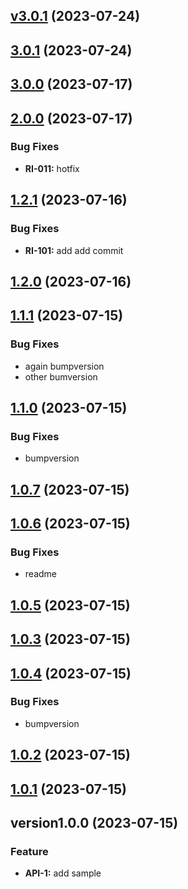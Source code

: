 
<a name="v3.0.1"></a>
## [v3.0.1](https://github.com/dorman99/basic-gitflow/compare/3.0.1...v3.0.1) (2023-07-24)


<a name="3.0.1"></a>
## [3.0.1](https://github.com/dorman99/basic-gitflow/compare/3.0.0...3.0.1) (2023-07-24)


<a name="3.0.0"></a>
## [3.0.0](https://github.com/dorman99/basic-gitflow/compare/2.0.0...3.0.0) (2023-07-17)


<a name="2.0.0"></a>
## [2.0.0](https://github.com/dorman99/basic-gitflow/compare/1.2.1...2.0.0) (2023-07-17)

### Bug Fixes

* **RI-011:** hotfix


<a name="1.2.1"></a>
## [1.2.1](https://github.com/dorman99/basic-gitflow/compare/1.2.0...1.2.1) (2023-07-16)

### Bug Fixes

* **RI-101:** add add commit


<a name="1.2.0"></a>
## [1.2.0](https://github.com/dorman99/basic-gitflow/compare/1.1.1...1.2.0) (2023-07-16)


<a name="1.1.1"></a>
## [1.1.1](https://github.com/dorman99/basic-gitflow/compare/1.1.0...1.1.1) (2023-07-15)

### Bug Fixes

* again bumpversion
* other bumversion


<a name="1.1.0"></a>
## [1.1.0](https://github.com/dorman99/basic-gitflow/compare/1.0.7...1.1.0) (2023-07-15)

### Bug Fixes

* bumpversion


<a name="1.0.7"></a>
## [1.0.7](https://github.com/dorman99/basic-gitflow/compare/1.0.6...1.0.7) (2023-07-15)


<a name="1.0.6"></a>
## [1.0.6](https://github.com/dorman99/basic-gitflow/compare/1.0.5...1.0.6) (2023-07-15)

### Bug Fixes

* readme


<a name="1.0.5"></a>
## [1.0.5](https://github.com/dorman99/basic-gitflow/compare/1.0.3...1.0.5) (2023-07-15)


<a name="1.0.3"></a>
## [1.0.3](https://github.com/dorman99/basic-gitflow/compare/1.0.4...1.0.3) (2023-07-15)


<a name="1.0.4"></a>
## [1.0.4](https://github.com/dorman99/basic-gitflow/compare/1.0.2...1.0.4) (2023-07-15)

### Bug Fixes

* bumpversion


<a name="1.0.2"></a>
## [1.0.2](https://github.com/dorman99/basic-gitflow/compare/1.0.1...1.0.2) (2023-07-15)


<a name="1.0.1"></a>
## [1.0.1](https://github.com/dorman99/basic-gitflow/compare/version1.0.0...1.0.1) (2023-07-15)


<a name="version1.0.0"></a>
## version1.0.0 (2023-07-15)

### Feature

* **API-1:** add sample

